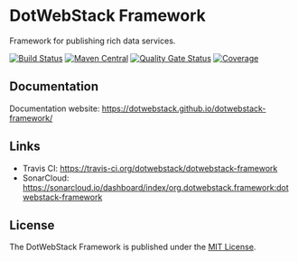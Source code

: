# DotWebStack Framework

Framework for publishing rich data services.

[![Build Status](https://travis-ci.org/dotwebstack/dotwebstack-framework.svg?branch=v0.3)](https://travis-ci.org/dotwebstack/dotwebstack-framework)
[![Maven Central](https://maven-badges.herokuapp.com/maven-central/org.dotwebstack.framework/core/badge.svg?style=flat-square)](https://maven-badges.herokuapp.com/maven-central/org.dotwebstack.framework/dotwebstack-core/)
[![Quality Gate Status](https://sonarcloud.io/api/project_badges/measure?project=org.dotwebstack.framework%3Adotwebstack-framework&metric=alert_status)](https://sonarcloud.io/dashboard?id=org.dotwebstack.framework%3Adotwebstack-framework)
[![Coverage](https://sonarcloud.io/api/project_badges/measure?project=org.dotwebstack.framework%3Adotwebstack-framework&metric=coverage)](https://sonarcloud.io/dashboard?id=org.dotwebstack.framework%3Adotwebstack-framework)

## Documentation

Documentation website: https://dotwebstack.github.io/dotwebstack-framework/

## Links

* Travis CI: https://travis-ci.org/dotwebstack/dotwebstack-framework
* SonarCloud: https://sonarcloud.io/dashboard/index/org.dotwebstack.framework:dotwebstack-framework

## License

The DotWebStack Framework is published under the [MIT License](LICENSE.md).
